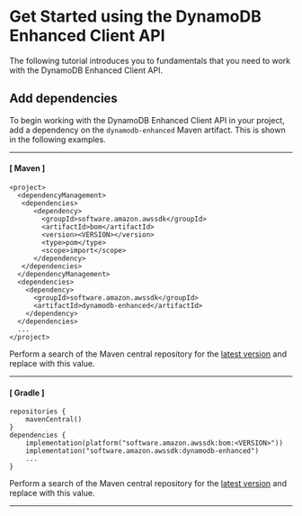 # Get Started using the DynamoDB Enhanced Client API<a name="ddb-en-client-getting-started"></a>

The following tutorial introduces you to fundamentals that you need to work with the DynamoDB Enhanced Client API\.

## Add dependencies<a name="ddb-en-client-gs-dep"></a>

To begin working with the DynamoDB Enhanced Client API in your project, add a dependency on the `dynamodb-enhanced` Maven artifact\. This is shown in the following examples\. 

------
#### [ Maven ]

```
<project>
  <dependencyManagement>
   <dependencies>
      <dependency>
        <groupId>software.amazon.awssdk</groupId>
        <artifactId>bom</artifactId>
        <version><VERSION></version>
        <type>pom</type>
        <scope>import</scope>
      </dependency>
   </dependencies>
  </dependencyManagement>
  <dependencies>
    <dependency>
      <groupId>software.amazon.awssdk</groupId>
      <artifactId>dynamodb-enhanced</artifactId>
    </dependency>
  </dependencies>
  ...
</project>
```

Perform a search of the Maven central repository for the [latest version](https://search.maven.org/search?q=g:software.amazon.awssdk%20AND%20a:bom) and replace *<VERSION>* with this value\.

------
#### [ Gradle ]

```
repositories {
    mavenCentral()
}
dependencies {
    implementation(platform("software.amazon.awssdk:bom:<VERSION>"))
    implementation("software.amazon.awssdk:dynamodb-enhanced")
    ...
}
```

Perform a search of the Maven central repository for the [latest version](https://search.maven.org/search?q=g:software.amazon.awssdk%20AND%20a:bom) and replace *<VERSION>* with this value\.

------